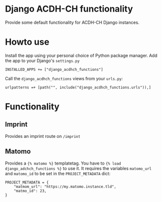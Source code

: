 Django ACDH-CH functionality
============================

Provide some default functionality for ACDH-CH Django instances.

# Howto use

Install the app using your personal choice of Python package manager. Add the app to your Django's `settings.py`
```
INSTALLED_APPS += ["django_acdhch_functions"]
```

Call the `django_acdhch_functions` views from your `urls.py`:

```
urlpatterns =+ [path("", include("django_acdhch_functions.urls")),]
```

# Functionality

## Imprint

Provides an imprint route on `/imprint`

## Matomo

Provides a `{% matomo %}` templatetag. You have to `{% load django_adchch_functions %}` to use it. It requires the variables `matomo_url` and `matomo_id` to be set in the `PROJECT_METADATA` dict:
```
PROJECT_METADATA = {
    "matmom_url": "https://my.matomo.instance.tld",
    "matmo_id": 23,
}
```
